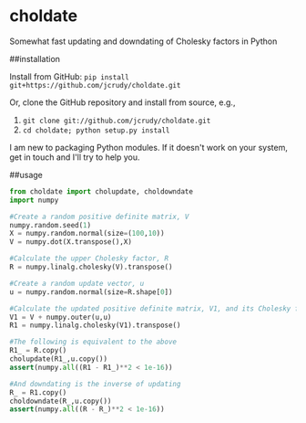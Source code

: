 choldate
========

Somewhat fast updating and downdating of Cholesky factors in Python

##installation

Install from GitHub: `pip install git+https://github.com/jcrudy/choldate.git`

Or, clone the GitHub repository and install from source, e.g.,

1. `git clone git://github.com/jcrudy/choldate.git`
2. `cd choldate; python setup.py install`

I am new to packaging Python modules.  If it doesn't work on your system, get in touch and I'll try to help you.

##usage
```python
from choldate import cholupdate, choldowndate
import numpy

#Create a random positive definite matrix, V
numpy.random.seed(1)
X = numpy.random.normal(size=(100,10))
V = numpy.dot(X.transpose(),X)

#Calculate the upper Cholesky factor, R
R = numpy.linalg.cholesky(V).transpose()

#Create a random update vector, u
u = numpy.random.normal(size=R.shape[0])

#Calculate the updated positive definite matrix, V1, and its Cholesky factor, R1
V1 = V + numpy.outer(u,u)
R1 = numpy.linalg.cholesky(V1).transpose()

#The following is equivalent to the above
R1_ = R.copy()
cholupdate(R1_,u.copy())
assert(numpy.all((R1 - R1_)**2 < 1e-16))

#And downdating is the inverse of updating
R_ = R1.copy()
choldowndate(R_,u.copy())
assert(numpy.all((R - R_)**2 < 1e-16))  
``` 
